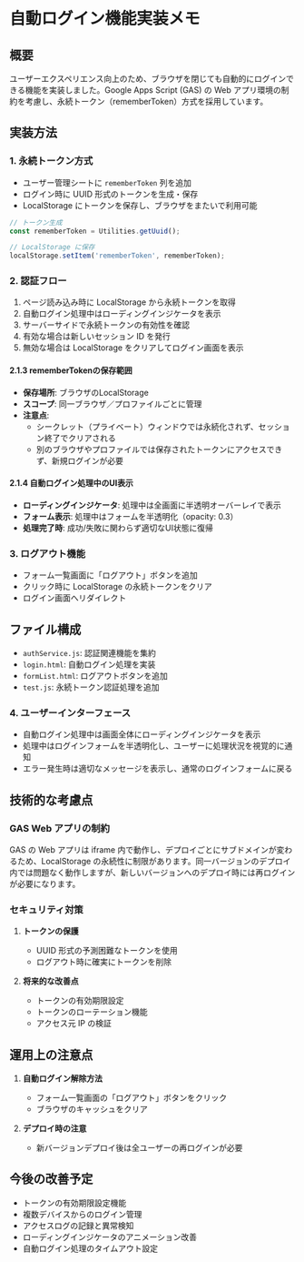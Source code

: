 # 自動ログイン機能実装メモ

## 概要

ユーザーエクスペリエンス向上のため、ブラウザを閉じても自動的にログインできる機能を実装しました。Google Apps Script (GAS) の Web アプリ環境の制約を考慮し、永続トークン（rememberToken）方式を採用しています。

## 実装方法

### 1. 永続トークン方式

- ユーザー管理シートに `rememberToken` 列を追加
- ログイン時に UUID 形式のトークンを生成・保存
- LocalStorage にトークンを保存し、ブラウザをまたいで利用可能

```javascript
// トークン生成
const rememberToken = Utilities.getUuid();

// LocalStorage に保存
localStorage.setItem('rememberToken', rememberToken);
```

### 2. 認証フロー

1. ページ読み込み時に LocalStorage から永続トークンを取得
2. 自動ログイン処理中はローディングインジケータを表示
3. サーバーサイドで永続トークンの有効性を確認
4. 有効な場合は新しいセッション ID を発行
5. 無効な場合は LocalStorage をクリアしてログイン画面を表示

#### 2.1.3 rememberTokenの保存範囲

- **保存場所**: ブラウザのLocalStorage
- **スコープ**: 同一ブラウザ／プロファイルごとに管理
- **注意点**:
  - シークレット（プライベート）ウィンドウでは永続化されず、セッション終了でクリアされる
  - 別のブラウザやプロファイルでは保存されたトークンにアクセスできず、新規ログインが必要

#### 2.1.4 自動ログイン処理中のUI表示

- **ローディングインジケータ**: 処理中は全画面に半透明オーバーレイで表示
- **フォーム表示**: 処理中はフォームを半透明化（opacity: 0.3）
- **処理完了時**: 成功/失敗に関わらず適切なUI状態に復帰

### 3. ログアウト機能

- フォーム一覧画面に「ログアウト」ボタンを追加
- クリック時に LocalStorage の永続トークンをクリア
- ログイン画面へリダイレクト

## ファイル構成

- `authService.js`: 認証関連機能を集約
- `login.html`: 自動ログイン処理を実装
- `formList.html`: ログアウトボタンを追加
- `test.js`: 永続トークン認証処理を追加

### 4. ユーザーインターフェース

- 自動ログイン処理中は画面全体にローディングインジケータを表示
- 処理中はログインフォームを半透明化し、ユーザーに処理状況を視覚的に通知
- エラー発生時は適切なメッセージを表示し、通常のログインフォームに戻る

## 技術的な考慮点

### GAS Web アプリの制約

GAS の Web アプリは iframe 内で動作し、デプロイごとにサブドメインが変わるため、LocalStorage の永続性に制限があります。同一バージョンのデプロイ内では問題なく動作しますが、新しいバージョンへのデプロイ時には再ログインが必要になります。

### セキュリティ対策

1. **トークンの保護**
   - UUID 形式の予測困難なトークンを使用
   - ログアウト時に確実にトークンを削除

2. **将来的な改善点**
   - トークンの有効期限設定
   - トークンのローテーション機能
   - アクセス元 IP の検証

## 運用上の注意点

1. **自動ログイン解除方法**
   - フォーム一覧画面の「ログアウト」ボタンをクリック
   - ブラウザのキャッシュをクリア

2. **デプロイ時の注意**
   - 新バージョンデプロイ後は全ユーザーの再ログインが必要

## 今後の改善予定

- トークンの有効期限設定機能
- 複数デバイスからのログイン管理
- アクセスログの記録と異常検知
- ローディングインジケータのアニメーション改善
- 自動ログイン処理のタイムアウト設定
